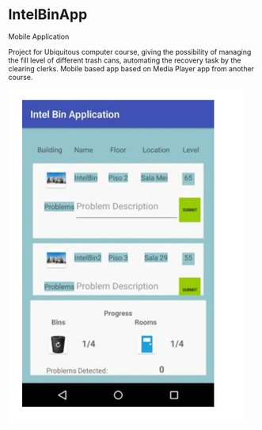 # IntelBinApp
Mobile Application

Project for Ubiquitous computer course, giving the possibility of managing the fill level of different trash cans, automating the recovery task by the clearing clerks.
Mobile based app based on Media Player app from another course.

![picture](app/intel_bin.jpg)
